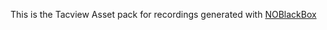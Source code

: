 This is the Tacview Asset pack for recordings generated with [NOBlackBox](https://github.com/KopterBuzz/NOBlackBox)

